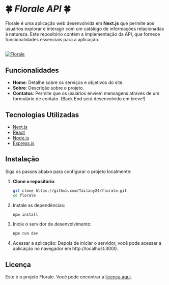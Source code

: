 # 🍀 *Florale API* 🍀

Florale é uma aplicação web desenvolvida em **Next.js** que permite aos usuários explorar e interagir com um catálogo de informações relacionadas à natureza. Este repositório contém a implementação da API, que fornece funcionalidades essenciais para a aplicação.
##

[![Florale](https://github.com/user-attachments/assets/2f827321-d00e-4bc8-bf29-f94b315a378a)](https://florale-ten.vercel.app/)




## Funcionalidades

- **Home**: Detalhe sobre os serviços e objetivos do site.
- **Sobre**: Descrição sobre o projeto.
- **Contatos**: Permite que os usuários enviem mensagens através de um formulário de contato. (Back End será desenvolvido em breve!)

## Tecnologias Utilizadas

- [Next.js](https://nextjs.org/)
- [React](https://reactjs.org/)
- [Node.js](https://nodejs.org/)
- [Express.js](https://expressjs.com/)


## Instalação

Siga os passos abaixo para configurar o projeto localmente:

1. **Clone o repositório**:
   ```bash
   git clone https://github.com/Tailany24/florale.git
   cd florale

2. Instale as dependências:
   ```bash
   npm install

3. Inicie o servidor de desenvolvimento:
   ```bash
   npm run dev
4. Acessar a aplicação:
   Depois de iniciar o servidor, você pode acessar a aplicação no navegador em http://localhost:3000.

## Licença

Este é o projeto Florale. Você pode encontrar a [licença aqui](https://github.com/Tailany24/florale/blob/main/LICENSE).



